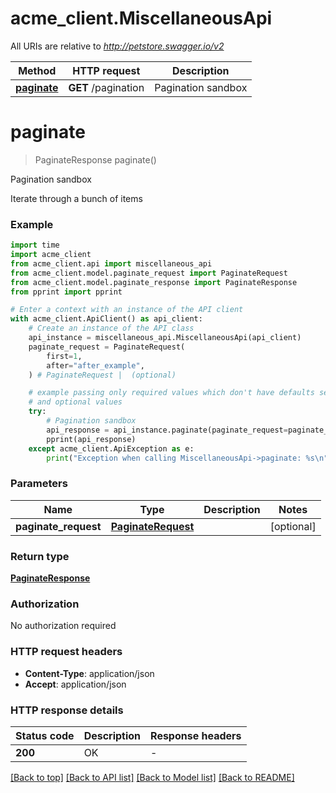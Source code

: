 # acme_client.MiscellaneousApi

All URIs are relative to *http://petstore.swagger.io/v2*

Method | HTTP request | Description
------------- | ------------- | -------------
[**paginate**](MiscellaneousApi.md#paginate) | **GET** /pagination | Pagination sandbox


# **paginate**
> PaginateResponse paginate()

Pagination sandbox

Iterate through a bunch of items

### Example


```python
import time
import acme_client
from acme_client.api import miscellaneous_api
from acme_client.model.paginate_request import PaginateRequest
from acme_client.model.paginate_response import PaginateResponse
from pprint import pprint

# Enter a context with an instance of the API client
with acme_client.ApiClient() as api_client:
    # Create an instance of the API class
    api_instance = miscellaneous_api.MiscellaneousApi(api_client)
    paginate_request = PaginateRequest(
        first=1,
        after="after_example",
    ) # PaginateRequest |  (optional)

    # example passing only required values which don't have defaults set
    # and optional values
    try:
        # Pagination sandbox
        api_response = api_instance.paginate(paginate_request=paginate_request)
        pprint(api_response)
    except acme_client.ApiException as e:
        print("Exception when calling MiscellaneousApi->paginate: %s\n" % e)
```


### Parameters

Name | Type | Description  | Notes
------------- | ------------- | ------------- | -------------
 **paginate_request** | [**PaginateRequest**](PaginateRequest.md)|  | [optional]

### Return type

[**PaginateResponse**](PaginateResponse.md)

### Authorization

No authorization required

### HTTP request headers

 - **Content-Type**: application/json
 - **Accept**: application/json


### HTTP response details

| Status code | Description | Response headers |
|-------------|-------------|------------------|
**200** | OK |  -  |

[[Back to top]](#) [[Back to API list]](../README.md#documentation-for-api-endpoints) [[Back to Model list]](../README.md#documentation-for-models) [[Back to README]](../README.md)

